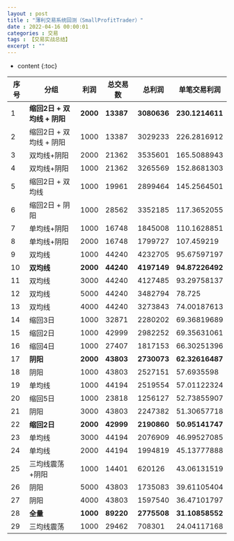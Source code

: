 ```yaml
---
layout : post
title : "薄利交易系统回测（SmallProfitTrader）"
date : 2022-04-16 00:00:01
categories : 交易
tags : 【交易实战总结】
excerpt : ""
---
```


* content
{:toc}


| 序号 | 分组                        | 利润     | 总交易数  | 总利润      | 单笔交易利润    |
| ---- | --------------------------- | -------- | --------- | ----------- | --------------- |
| 1    | **缩回2日 + 双均线 + 阴阳** | **2000** | **13387** | **3080636** | **230.1214611** |
| 2    | 缩回2日 + 双均线 + 阴阳     | 1000     | 13387     | 3029233     | 226.2816912     |
| 3    | 双均线+阴阳                 | 2000     | 21362     | 3535601     | 165.5088943     |
| 4    | 双均线+阴阳                 | 1000     | 21362     | 3265569     | 152.8681303     |
| 5    | 缩回2日 + 双均线            | 1000     | 19961     | 2899464     | 145.2564501     |
| 6    | 缩回2日 + 阴阳              | 1000     | 28562     | 3352185     | 117.3652055     |
| 7    | 单均线+阴阳                 | 1000     | 16748     | 1845008     | 110.1628851     |
| 8    | 单均线+阴阳                 | 2000     | 16748     | 1799727     | 107.459219      |
| 9    | 双均线                      | 1000     | 44240     | 4232705     | 95.67597197     |
| 10   | **双均线**                  | **2000** | **44240** | **4197149** | **94.87226492** |
| 11   | 双均线                      | 3000     | 44240     | 4127485     | 93.29758137     |
| 12   | 双均线                      | 5000     | 44240     | 3482794     | 78.725          |
| 13   | 双均线                      | 4000     | 44240     | 3273843     | 74.00187613     |
| 14   | 缩回3日                     | 1000     | 32871     | 2280202     | 69.36819689     |
| 15   | 缩回2日                     | 1000     | 42999     | 2982252     | 69.35631061     |
| 16   | 缩回4日                     | 1000     | 27407     | 1817153     | 66.30251396     |
| 17   | **阴阳**                    | **2000** | **43803** | **2730073** | **62.32616487** |
| 18   | 阴阳                        | 1000     | 43803     | 2527151     | 57.6935598      |
| 19   | 单均线                      | 1000     | 44194     | 2519554     | 57.01122324     |
| 20   | 缩回5日                     | 1000     | 23818     | 1256127     | 52.73855907     |
| 21   | 阴阳                        | 3000     | 43803     | 2247382     | 51.30657718     |
| 22   | **缩回2日**                 | **2000** | **42999** | **2190860** | **50.95141747** |
| 23   | 单均线                      | 3000     | 44194     | 2076909     | 46.99527085     |
| 24   | 单均线                      | 2000     | 44194     | 1994819     | 45.13777888     |
| 25   | 三均线震荡+阴阳             | 1000     | 14401     | 620126      | 43.06131519     |
| 26   | 阴阳                        | 5000     | 43803     | 1735083     | 39.61105404     |
| 27   | 阴阳                        | 4000     | 43803     | 1597540     | 36.47101797     |
| 28   | **全量**                    | **1000** | **89220** | **2775508** | **31.10858552** |
| 29   | 三均线震荡                  | 1000     | 29462     | 708301      | 24.04117168     |

